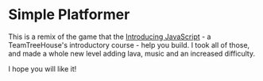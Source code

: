 # Simple Platformer

This is a remix of the game that the [Introducing JavaScript](https://teamtreehouse.com/library/introducing-javascript) - a TeamTreeHouse's introductory course - help you build. I took all of those, and made a whole new level adding lava, music and an increased difficulty. 

I hope you will like it!
